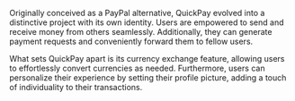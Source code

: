 Originally conceived as a PayPal alternative, QuickPay evolved into a distinctive project with its own identity. Users are empowered to send and receive money from others seamlessly. Additionally, they can generate payment requests and conveniently forward them to fellow users.

What sets QuickPay apart is its currency exchange feature, allowing users to effortlessly convert currencies as needed. Furthermore, users can personalize their experience by setting their profile picture, adding a touch of individuality to their transactions.
